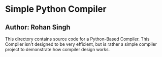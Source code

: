 # Simple Python Compiler
## Author: Rohan Singh
This directory contains source code for a Python-Based Compiler. This Compiler isn't designed to be very efficient, but is rather a simple compiler project to demonstrate how compiler design works.  
